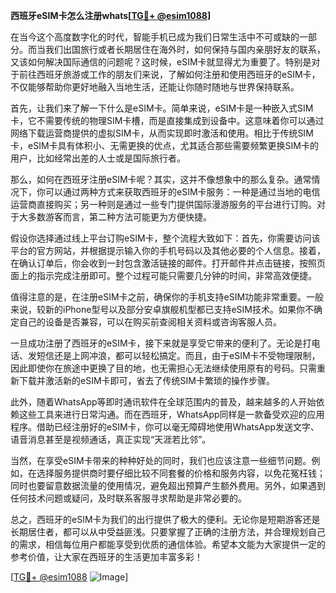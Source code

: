 **西班牙eSIM卡怎么注册whats[[TG💪+ @esim1088](https://t.me/s/esim1088)]**

在当今这个高度数字化的时代，智能手机已成为我们日常生活中不可或缺的一部分。而当我们出国旅行或者长期居住在海外时，如何保持与国内亲朋好友的联系，又该如何解决国际通信的问题呢？这时候，eSIM卡就显得尤为重要了。特别是对于前往西班牙旅游或工作的朋友们来说，了解如何注册和使用西班牙的eSIM卡，不仅能够帮助你更好地融入当地生活，还能让你随时随地与世界保持联系。

首先，让我们来了解一下什么是eSIM卡。简单来说，eSIM卡是一种嵌入式SIM卡，它不需要传统的物理SIM卡槽，而是直接集成到设备中。这意味着你可以通过网络下载运营商提供的虚拟SIM卡，从而实现即时激活和使用。相比于传统SIM卡，eSIM卡具有体积小、无需更换的优点，尤其适合那些需要频繁更换SIM卡的用户，比如经常出差的人士或是国际旅行者。

那么，如何在西班牙注册eSIM卡呢？其实，这并不像想象中的那么复杂。通常情况下，你可以通过两种方式来获取西班牙的eSIM卡服务：一种是通过当地的电信运营商直接购买；另一种则是通过一些专门提供国际漫游服务的平台进行订购。对于大多数游客而言，第二种方法可能更为方便快捷。

假设你选择通过线上平台订购eSIM卡，整个流程大致如下：首先，你需要访问该平台的官方网站，并根据提示输入你的手机号码以及其他必要的个人信息。接着，在确认订单后，你会收到一封包含激活链接的邮件。打开邮件并点击链接，按照页面上的指示完成注册即可。整个过程可能只需要几分钟的时间，非常高效便捷。

值得注意的是，在注册eSIM卡之前，确保你的手机支持eSIM功能非常重要。一般来说，较新的iPhone型号以及部分安卓旗舰机型都已支持eSIM技术。如果你不确定自己的设备是否兼容，可以在购买前查阅相关资料或咨询客服人员。

一旦成功注册了西班牙的eSIM卡，接下来就是享受它带来的便利了。无论是打电话、发短信还是上网冲浪，都可以轻松搞定。而且，由于eSIM卡不受物理限制，因此即使你在旅途中更换了目的地，也无需担心无法继续使用原有的号码。只需重新下载并激活新的eSIM卡即可，省去了传统SIM卡繁琐的操作步骤。

此外，随着WhatsApp等即时通讯软件在全球范围内的普及，越来越多的人开始依赖这些工具来进行日常沟通。而在西班牙，WhatsApp同样是一款备受欢迎的应用程序。借助已经注册好的eSIM卡，你可以毫无障碍地使用WhatsApp发送文字、语音消息甚至是视频通话，真正实现“天涯若比邻”。

当然，在享受eSIM卡带来的种种好处的同时，我们也应该注意一些细节问题。例如，在选择服务提供商时要仔细比较不同套餐的价格和服务内容，以免花冤枉钱；同时也要留意数据流量的使用情况，避免超出预算产生额外费用。另外，如果遇到任何技术问题或疑问，及时联系客服寻求帮助是非常必要的。

总之，西班牙的eSIM卡为我们的出行提供了极大的便利。无论你是短期游客还是长期居住者，都可以从中受益匪浅。只要掌握了正确的注册方法，并合理规划自己的需求，相信每位用户都能享受到优质的通信体验。希望本文能为大家提供一定的参考价值，让大家在西班牙的生活更加丰富多彩！

[[TG💪+ @esim1088](https://t.me/s/esim1088) ![Image](https://i.postimg.cc/4NQfJmqS/Snipaste-2025-05-13-00-14-12.png)]